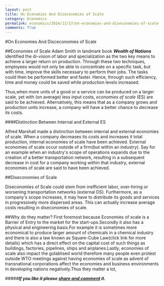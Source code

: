 ```yaml
---
layout: post
title: On Economies And Diseconomies of Scale 
category: Economics
permalink: economics/2014/11/17/on-economies-and-diseconomies-of-scale
comments: True
---
```


#On Economies And Disceconomies of Scale

##Economies of Scale
Adam Smith in landmark book ***Wealth of Nations*** identified the di-vision of labor and specialization as the two key means to achieve a larger return on production.<!-- more --> Through these two techniques, employees would not only be able to concentrate on a specific task, but with time, improve the skills necessary to  perform their jobs. The tasks could then be performed better and faster. Hence, through such efficiency, time and money could be saved while production levels increased.

Thus,when more units of a good or a service can be produced on a larger scale, yet with (on average) less input costs, *economies of scale* (ES) are said to be achieved. Alternatively, this means that as a company grows and production units increase, a company will have a better chance to decrease its costs.

####Distinction Between Internal and External ES


Alfred Marshall made a distinction between internal and external economies of scale. When a company decreases its costs and increases it total production, internal economies of scale have been achieved. External economies of scale occur outside of a firm(but within an industry). Say for an example when an industry's scope of operations expands due to the creation of a better transportation network, resulting in a subsequent decrease in cost for a company working within that industry, external economies of scale are said to have been achieved. 

##Diseconomies of Scale 

 Diseconomies of Scale could stem from inefficient labor, over-hiring or worsening transportation networks (external DS). Furthermore, as a company's scope increases, it may have to distribute its goods and services in progressively more dispersed areas. This can actually increase average costs resulting in diseconomies of scale.
 
##Why do they matter?
 First foremost because Economies of scale is a Barrier of Entry to the market for the start-ups.Secondly it also has a physical and engineering basis.For example it
 is sometimes more economical to produce larger amount of chemicals in a chemical industry and there is also a law known as Square-Cube Law(click link for more details) which has a direct effect on the capital cost of such things as buildings, factories, pipelines, ships and airplanes.Lastly, economies of scale also impact the golablised world therefore many people even protest outside WTO meetings against having economies of scale as advent of transnational corporations affect the economies and business environments in developing nations negatively.Thus they matter a lot,
 

#####***If you like it please [share and comment] it.***

[share and comment]:http://devarsh1997.github.io/economics/2014/11/17/on-economies-and-diseconomies-of-scale
 
 





